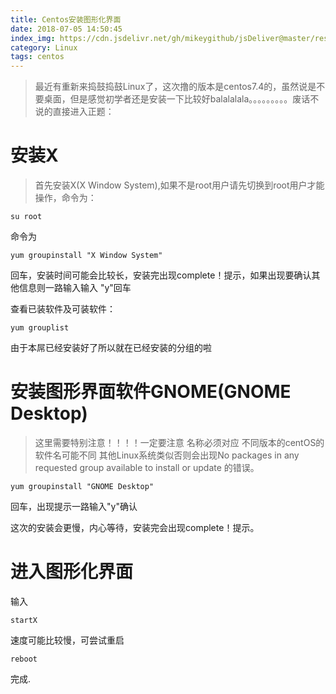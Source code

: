```yaml
---
title: Centos安装图形化界面
date: 2018-07-05 14:50:45
index_img: https://cdn.jsdelivr.net/gh/mikeygithub/jsDeliver@master/resource/img/centos.jpeg
category: Linux
tags: centos
---
```


>最近有重新来捣鼓捣鼓Linux了，这次撸的版本是centos7.4的，虽然说是不要桌面，但是感觉初学者还是安装一下比较好balalalala。。。。。。。。。废话不说的直接进入正题：

# 安装X

>首先安装X(X Window System),如果不是root用户请先切换到root用户才能操作，命令为：

`su root` 

命令为

`yum groupinstall "X Window System"`
 
回车，安装时间可能会比较长，安装完出现complete！提示，如果出现要确认其他信息则一路输入输入 "y"回车

查看已装软件及可装软件：

`yum grouplist`
 
由于本屌已经安装好了所以就在已经安装的分组的啦

# 安装图形界面软件GNOME(GNOME Desktop)       

>这里需要特别注意！！！！一定要注意 名称必须对应 不同版本的centOS的软件名可能不同 其他Linux系统类似否则会出现No packages in any requested group available to install or update 的错误。

`yum groupinstall "GNOME Desktop"`

 回车，出现提示一路输入"y"确认

这次的安装会更慢，内心等待，安装完会出现complete！提示。

# 进入图形化界面

输入

`startX`
 
速度可能比较慢，可尝试重启

`reboot`

完成.

